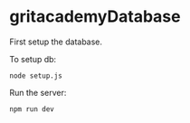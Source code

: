 # gritacademyDatabase

First setup the database.

To setup db:

`
node setup.js
`



Run the server:

`
npm run dev
`
